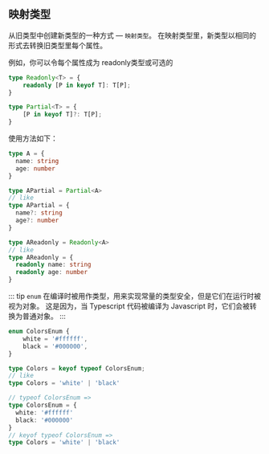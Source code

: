 ## 映射类型

从旧类型中创建新类型的一种方式 — `映射类型`。 在映射类型里，新类型以相同的形式去转换旧类型里每个属性。

例如，你可以令每个属性成为 readonly类型或可选的

```ts
type Readonly<T> = {
    readonly [P in keyof T]: T[P];
}

type Partial<T> = {
    [P in keyof T]?: T[P];
}
```

使用方法如下：
```ts
type A = {
  name: string
  age: number
}

type APartial = Partial<A>
// like
type APartial = {
  name?: string
  age?: number
}

type AReadonly = Readonly<A>
// like
type AReadonly = {
  readonly name: string
  readonly age: number
}
```

::: tip
`enum` 在编译时被用作类型，用来实现常量的类型安全，但是它们在运行时被视为对象。
这是因为，当 Typescript 代码被编译为 Javascript 时，它们会被转换为普通对象。
:::

```ts
enum ColorsEnum {
    white = '#ffffff',
    black = '#000000',
}

type Colors = keyof typeof ColorsEnum;
// like
type Colors = 'white' | 'black'

// typeof ColorsEnum =>
type ColorsEnum = {
  white: '#ffffff'
  black: '#000000'
}
// keyof typeof ColorsEnum => 
type Colors = 'white' | 'black'
```
